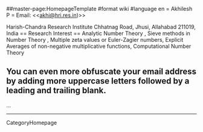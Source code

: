 ##master-page:HomepageTemplate
#format wiki
#language en
= Akhilesh P =
Email: <<akhi@hri.res.in)>>

Harish-Chandra Research Institute
Chhatnag Road, Jhusi, Allahabad 211019, India
== Research Interest ==
Analytic Number Theory , Sieve methods  in Number Theory , Multiple zeta values or Euler-Zagier numbers, Explicit Averages of non-negative multiplicative functions, Computational Number Theory

## You can even more obfuscate your email address by adding more uppercase letters followed by a leading and trailing blank.

...

----
CategoryHomepage
